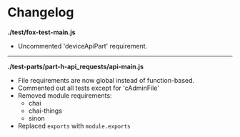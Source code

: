 # Changelog

**./test/fox-test-main.js**
* Uncommented 'deviceApiPart' requirement.

---

**./test-parts/part-h-api_requests/api-main.js**
* File requirements are now global instead of function-based.
* Commented out all tests except for 'cAdminFile'
* Removed module requirements:
	* chai
	* chai-things
	* sinon
* Replaced `exports` with `module.exports`
